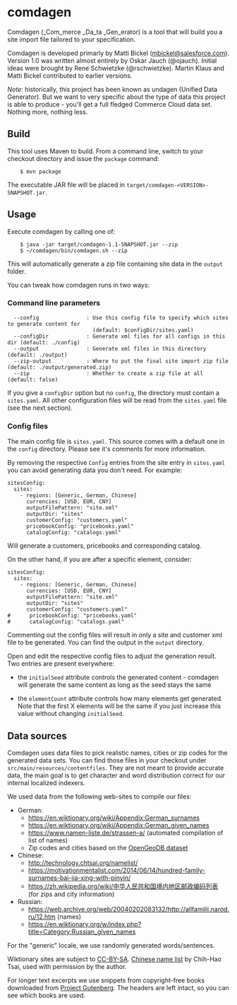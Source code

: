 # comdagen

Comdagen (_Com_merce _Da_ta _Gen_erator) is a tool that will build you a site import file tailored to your specification.

Comdagen is developed primarly by Matti Bickel (<mbickel@salesforce.com>). Version 1.0 was written almost entirely by Oskar Jauch (@ojauch).
Initial ideas were brought by Rene Schwietzke (@rschwietzke). Martin Klaus and Matti Bickel contributed to earlier versions.

_Note_: historically, this project has been known as undagen (Unified Data Generator). But we want to very specific about the type 
of data this project is able to produce - you'll get a full fledged Commerce Cloud data set. Nothing more, nothing less.  

## Build

This tool uses Maven to build. From a command line, switch to your checkout directory and issue the `package` command:

```
    $ mvn package
```

The executable JAR file will be placed in `target/comdagen-<VERSION>-SNAPSHOT.jar`.

## Usage

Execute comdagen by calling one of:

```
    $ java -jar target/comdagen-1.1-SNAPSHOT.jar --zip
    $ ~/comdagen/bin/comdagen.sh --zip
```

This will automatically generate a zip file containing site data in the `output` folder.

You can tweak how comdagen runs in two ways:

### Command line parameters

```
  --config               : Use this config file to specify which sites to generate content for 
                           (default: $configDir/sites.yaml)
  --configDir            : Generate xml files for all configs in this dir (default: ./config)
  --output               : Generate xml files in this directory (default: ./output)
  --zip-output           : Where to put the final site import zip file (default: ./output/generated.zip)
  --zip                  : Whether to create a zip file at all (default: false)
```

If you give a `configDir` option but no `config`, the directory must contain a `sites.yaml`.
All other configuration files will be read from the `sites.yaml` file (see the next section).

### Config files

The main config file is `sites.yaml`. This source comes with a default one in the `config` directory. Please see it's
comments for more information.

By removing the respective `Config` entries from the site entry in `sites.yaml` you can avoid generating data you don't
need. For example:

```
sitesConfig:
  sites:
    - regions: [Generic, German, Chinese]
      currencies: [USD, EUR, CNY]
      outputFilePattern: "site.xml"
      outputDir: "sites"
      customerConfig: "customers.yaml"
      pricebookConfig: "pricebooks.yaml"
      catalogConfig: "catalogs.yaml"
```
Will generate a customers, pricebooks and corresponding catalog.

On the other hand, if you are after a specific element, consider:
```
sitesConfig:
  sites:
    - regions: [Generic, German, Chinese]
      currencies: [USD, EUR, CNY]
      outputFilePattern: "site.xml"
      outputDir: "sites"
      customerConfig: "customers.yaml"
#      pricebookConfig: "pricebooks.yaml"
#      catalogConfig: "catalogs.yaml"
```
Commenting out the config files will result in only a site and customer xml file to be generated. You can find the
output in the `output` directory.

Open and edit the respective config files to adjust the generation result. Two entries are present everywhere:

 - the `initialSeed` attribute controls the generated content - comdagen will generate the same content as long as the 
   seed stays the same

 - the `elementCount` attribute controls how many elements get generated. Note that the first X elements will be the 
   same if you just increase this value without changing `initialSeed`.

## Data sources
Comdagen uses data files to pick realistic names, cities or zip codes for the generated data sets. You can find those
files in your checkout under `src/main/resources/contentfiles`. They are not meant to provide accurate data, the main
goal is to get character and word distribution correct for our internal localized indexers.

We used data from the following web-sites to compile our files:
* German:
  - https://en.wiktionary.org/wiki/Appendix:German_surnames
  - https://en.wiktionary.org/wiki/Appendix:German_given_names
  - https://www.namen-liste.de/strassen-a/ (automated compilation of list of names)
  - Zip codes and cities based on the [OpenGeoDB dataset](http://www.fa-technik.adfc.de/code/opengeodb/)
* Chinese:
  - http://technology.chtsai.org/namelist/
  - https://motivationmentalist.com/2014/06/14/hundred-family-surnames-bai-jia-xing-with-pinyin/
  - https://zh.wikipedia.org/wiki/中华人民共和国境内地区邮政编码列表 (for zips and city information)
* Russian: 
  - https://web.archive.org/web/20040202083132/http://allfamilii.narod.ru/12.htm (names)
  - https://en.wiktionary.org/w/index.php?title=Category:Russian_given_names

For the "generic" locale, we use randomly generated words/sentences.

Wiktionary sites are subject to [CC-BY-SA](https://creativecommons.org/licenses/by-sa/3.0/). [Chinese name list](http://technology.chtsai.org/namelist/) 
by Chih-Hao Tsai, used with permission by the author.

For longer text excerpts we use snippets from copyright-free books downloaded from [Project Gutenberg](http://www.gutenberg.org). 
The headers are left intact, so you can see which books are used. 
